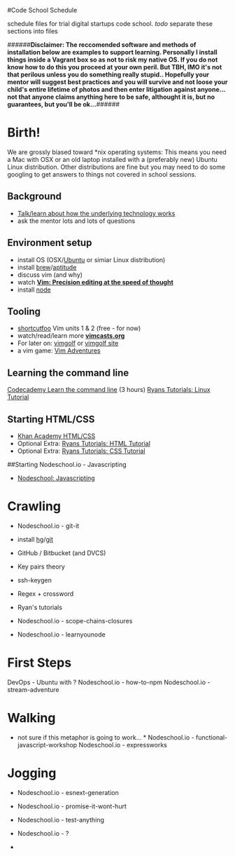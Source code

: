 #Code School Schedule

schedule files for trial digital startups code school. 
*todo* separate these sections into files

######**Disclaimer: The reccomended software and methods of installation below are examples to support learning. Personally I install things inside a Vagrant box so as not to risk my native OS. If you do not know how to do this you proceed at your own peril. But TBH, IMO it's not that perilous unless you do something really stupid.. Hopefully your mentor will suggest best practices and you will survive and not loose your child's entire lifetime of photos and then enter litigation against anyone... not that anyone claims anything here to be safe, althought it is, but no guarantees, but you'll be ok...**######

# Birth!

We are grossly biased toward *nix operating systems: This means you need a Mac with OSX or an old laptop installed with a (preferably new) Ubuntu Linux distribution. Other distributions are fine but you may need to do some googling to get answers to things not covered in school sessions.

## Background
- [Talk/learn about how the underlying technology works](http://visual.ly/how-internet-works)
- ask the mentor lots and lots of questions

## Environment setup
- install OS (OSX/[Ubuntu](http://www.ubuntu.com/) or simiar Linux distribution)
- install [brew](http://brew.sh/)/[aptitude](http://askubuntu.com/questions/311130/what-does-sudo-apt-get-install-aptitude-do)
- discuss vim (and why)
- watch **[Vim: Precision editing at the speed of thought](https://vimeo.com/53144573)**
- install [node](https://nodejs.org/en/download/)

## Tooling
- [shortcutfoo](https://www.shortcutfoo.com/) Vim units 1 & 2 (free - for now)
- watch/read/learn more **[vimcasts.org](http://vimcasts.org/)**
- For later on: [vimgolf](https://github.com/igrigorik/vimgolf) or [vimgolf site](vimgolf.com)
- a vim game: [Vim Adventures](http://vim-adventures.com/)

## Learning the command line
[Codecademy Learn the command line](https://www.codecademy.com/en/courses/learn-the-command-line/) (3 hours)
[Ryans Tutorials: Linux Tutorial](http://ryanstutorials.net/linuxtutorial/)

## Starting HTML/CSS
- [Khan Academy HTML/CSS](https://www.khanacademy.org/computing/computer-programming/html-css)
- Optional Extra: [Ryans Tutorials: HTML Tutorial](http://ryanstutorials.net/html-tutorial/)
- Optional Extra: [Ryans Tutorials: CSS Tutorial](http://ryanstutorials.net/css-tutorial/)

##Starting Nodeschool.io - Javascripting
- [Nodeschool: Javascripting](https://github.com/sethvincent/javascripting)


# Crawling
- Nodeschool.io - git-it
- install [hg](https://mercurial.selenic.com/wiki/Download)/[git](https://git-scm.com/book/en/v2/Getting-Started-Installing-Git)
- GitHub / Bitbucket (and DVCS)
- Key pairs theory
- ssh-keygen
- Regex + crossword

- Ryan's tutorials
- Nodeschool.io - scope-chains-closures
- Nodeschool.io - learnyounode


# First Steps

DevOps - Ubuntu with ?
Nodeschool.io - how-to-npm
Nodeschool.io - stream-adventure


# Walking
* not sure if this metaphor is going to work... *
Nodeschool.io - functional-javascript-workshop
Nodeschool.io - expressworks


# Jogging


- Nodeschool.io - esnext-generation
- Nodeschool.io - promise-it-wont-hurt
- Nodeschool.io - test-anything
- Nodeschool.io - ?

- 
